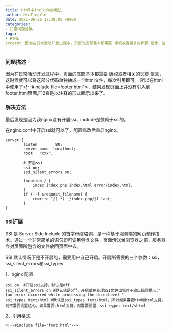 ```yaml
---
title: Html中include的用法
author: HiuTingYin
date: 2021-06-26 17:38:00 +0800
categories: 
- 日常问题合集
tags: 
- HTML
excerpt：因为在日常活动开发过程中，页面的底部基本都需要 版权或者相关的页脚 信息，这时候就可以将这部分代码单独抽成一个html文件，每次引用即可。
---
```



### 问题描述
因为在日常活动开发过程中，页面的底部基本都需要 版权或者相关的页脚 信息，这时候就可以将这部分代码单独抽成一个html文件，每次引用即可。
所以在html中使用了<!--#include file=footer.html">，结果发现页面上并没有引入到footer.html页面,F12看是以注释的形式展示出来了。


### 解决方法
最后发现是因为我nginx没有开启ssi，include是依赖于ssi的。

在nginx.conf中开启ssi就可以了，配置修改后重启nginx。

```$xslt
server {
        listen        80;
        server_name  localhost;
        root   "xxx";

        # 开启ssi 
        ssi on;  
        ssi_silent_errors on; 
 
        location / {
            index index.php index.html error/index.html;
        }
        if (!-f $request_filename) {
            rewrite ^/(.*)  /index.php/$1 last;
        }
}
```

### ssi扩展

SSI 是 Server Side Include 的首字母缩略词，是一种基于服务端的网页制作技术。通过一个非常简单的语句即可调用包含文件，页面传送给浏览器之前，服务器会对页面所包含的文件放回页面中去。

SSI 默认情况下是不开启的，需要用户自己开启。开启所需要的三个参数：ssi，ssi_silent_errors和ssi_types

1、nginx 配置
```$xslt
ssi on  #开启ssi支持，默认是off
ssi_silent_errors on #默认值是off，开启后在处理SSI文件出错时不输出错误提示:"[an error occurred while processing the directive] "
ssi_types text/html #默认是ssi_types text/html，所以如果需要htm和html支持，则不需要设置这句，如果需要shtml支持，则需要设置：ssi_types text/shtml
```

2、引用格式
```$xslt
<!--#include file="foot.html"-->
```
